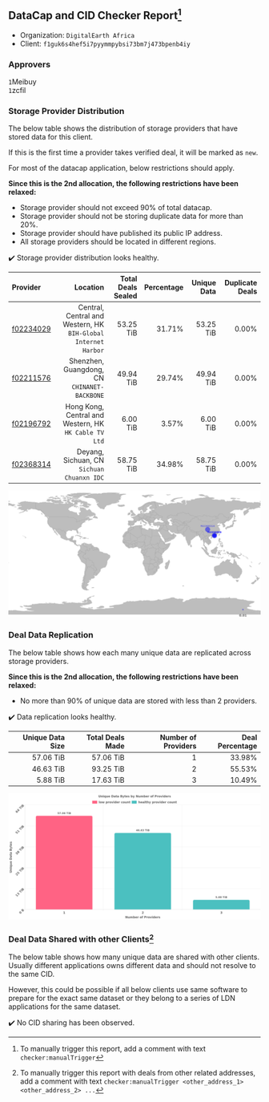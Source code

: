 ## DataCap and CID Checker Report[^1]
 - Organization: `DigitalEarth Africa`
 - Client: `f1guk6s4hef5i7pyymmpybsi73bm7j473bpenb4iy`
### Approvers
`1`Meibuy<br/>`1`zcfil


### Storage Provider Distribution
The below table shows the distribution of storage providers that have stored data for this client.

If this is the first time a provider takes verified deal, it will be marked as `new`.

For most of the datacap application, below restrictions should apply.

**Since this is the 2nd allocation, the following restrictions have been relaxed:**
 - Storage provider should not exceed 90% of total datacap.
 - Storage provider should not be storing duplicate data for more than 20%.
 - Storage provider should have published its public IP address.
 - All storage providers should be located in different regions.

✔️ Storage provider distribution looks healthy.

| Provider                                              |                                                          Location | Total Deals Sealed | Percentage | Unique Data | Duplicate Deals |
| :---------------------------------------------------- | ----------------------------------------------------------------: | -----------------: | ---------: | ----------: | --------------: |
| [f02234029](https://filfox.info/en/address/f02234029) | Central, Central and Western, HK<br/>`BIH-Global Internet Harbor` |          53.25 TiB |     31.71% |   53.25 TiB |           0.00% |
| [f02211576](https://filfox.info/en/address/f02211576) |                   Shenzhen, Guangdong, CN<br/>`CHINANET-BACKBONE` |          49.94 TiB |     29.74% |   49.94 TiB |           0.00% |
| [f02196792](https://filfox.info/en/address/f02196792) |          Hong Kong, Central and Western, HK<br/>`HK Cable TV Ltd` |           6.00 TiB |      3.57% |    6.00 TiB |           0.00% |
| [f02368314](https://filfox.info/en/address/f02368314) |                     Deyang, Sichuan, CN<br/>`Sichuan Chuanxn IDC` |          58.75 TiB |     34.98% |   58.75 TiB |           0.00% |

<img src="https://raw.githubusercontent.com/data-preservation-programs/filplus-checker-assets/main/filecoin-project/filecoin-plus-large-datasets/issues/2048/1700486534595.png"/>

### Deal Data Replication
The below table shows how each many unique data are replicated across storage providers.


**Since this is the 2nd allocation, the following restrictions have been relaxed:**
- No more than 90% of unique data are stored with less than 2 providers.

✔️ Data replication looks healthy.

| Unique Data Size | Total Deals Made | Number of Providers | Deal Percentage |
| ---------------: | ---------------: | ------------------: | --------------: |
|        57.06 TiB |        57.06 TiB |                   1 |          33.98% |
|        46.63 TiB |        93.25 TiB |                   2 |          55.53% |
|         5.88 TiB |        17.63 TiB |                   3 |          10.49% |

<img src="https://raw.githubusercontent.com/data-preservation-programs/filplus-checker-assets/main/filecoin-project/filecoin-plus-large-datasets/issues/2048/1700486535213.png"/>

### Deal Data Shared with other Clients[^3]
The below table shows how many unique data are shared with other clients.
Usually different applications owns different data and should not resolve to the same CID.

However, this could be possible if all below clients use same software to prepare for the exact same dataset or they belong to a series of LDN applications for the same dataset.

✔️ No CID sharing has been observed.

[^1]: To manually trigger this report, add a comment with text `checker:manualTrigger`

[^2]: Deals from those addresses are combined into this report as they are specified with `checker:manualTrigger`

[^3]: To manually trigger this report with deals from other related addresses, add a comment with text `checker:manualTrigger <other_address_1> <other_address_2> ...`
